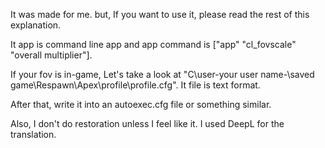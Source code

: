 It was made for me. but, If you want to use it, please read the rest of this explanation.


It app is command line app and app command is ["app" "cl_fovscale" "overall multiplier"].

If your fov is in-game, Let's take a look at "C\user\-your user name-\saved game\Respawn\Apex\profile\profile.cfg".
It file is text format.

After that, write it into an autoexec.cfg file or something similar.

Also, I don't do restoration unless I feel like it.
I used DeepL for the translation.
